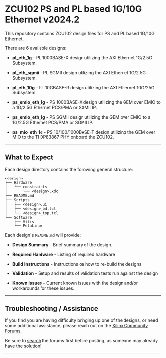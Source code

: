 # ZCU102 PS and PL based 1G/10G Ethernet v2024.2
This repository contains ZCU102 design files for PS and PL based 1G/10G Ethernet.

There are 6 available designs:

- **pl_eth_1g** - PL 1000BASE-X design utilizing the AXI Ethernet 1G/2.5G Subsystem.

- **pl_eth_sgmii** - PL SGMII design utilizing the AXI Ethernet 1G/2.5G Subsystem.

- **pl_eth_10g** - PL 10GBASE-R design utilizing the AXI Ethernet 10G/25G Subsystem.

- **ps_emio_eth_1g** - PS 1000BASE-X design utilizing the GEM over EMIO to a 1G/2.5G Ethernet PCS/PMA or SGMII IP.

- **ps_emio_eth_1g** - PS SGMII design utilizing the GEM over EMIO to a 1G/2.5G Ethernet PCS/PMA or SGMII IP.

- **ps_mio_eth_1g** - PS 10/100/1000BASE-T design utilizing the GEM over MIO to the TI DP83867 PHY onboard the ZCU102.
---
## **What to Expect**
Each design directory contains the following general structure:

```
<design>
├── Hardware
│   └── constraints
│       └── <design>.xdc
├── README.md
├── Scripts
│   ├── <design>.ui
│   ├── <design>_bd.tcl
│   └── <design>_top.tcl
└── Software
    ├── Vitis
    └── PetaLinux

````
Each design's `README.md` will provide:

- **Design Summary** - Brief summary of the design.

- **Required Hardware** - Listing of required hardware

- **Build Instructions** - Instructions on how to re-build the designs

- **Validation** - Setup and results of validation tests run against the design

- **Known Issues** - Current known issues with the design and/or workarounds for these issues.

---
## **Troubleshooting / Assistance**
If you find you are having difficulty bringing up one of the designs, or need some additional assistance, please reach out on the [Xilinx Community Forums](https://forums.xilinx.com).

Be sure to [search](https://forums.xilinx.com/t5/forums/searchpage/tab/message?advanced=false&allow_punctuation=false&inactive=false) the forums first before posting, as someone may already have the solution!

---
